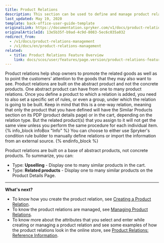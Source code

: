 ```yaml
---
title: Product Relations
description: This section can be used to define and manage product relations, set types of relations and assign related products in the Back Office.
last_updated: May 19, 2020
template: back-office-user-guide-template
originalLink: https://documentation.spryker.com/v1/docs/product-relations-management
originalArticleId: 13e5b35f-b9ad-4c9d-8083-5ec6c035a032
redirect_from:
  - /v1/docs/product-relations-management
  - /v1/docs/en/product-relations-management
related:
  - title: Product Relations Feature Overview
    link: docs/scos/user/features/page.version/product-relations-feature-overview.html
---
```


Product relations help shop owners to promote the related goods as well as to point the customers' attention to the goods that they may also want to see.
Product relations are built on the abstract product and not the concrete products. One abstract product can have from one to many product relations. Once you define a product to which a relation is added, you need to also set a specific set of rules, or even a group, under which the relation is going to be built. Keep in mind that this is a one-way relation, meaning that only the product that you have defined will have the Similar Products section on its PDP (product details page) or in the cart, depending on the relation type. But the related product(s) that you assign to it will not get the same view unless you perform the same procedure for each individual item. 
{% info_block infoBox "Info" %}
You can choose to either use Spryker's condition rule builder to manually define relations or import the information from an external source.
{% endinfo_block %}

Product relations are built on a base of abstract products, not concrete products.
To summarize, you can:
* Type: **Upselling** - Display one to many similar products in the cart.
* Type: **Related products** - Display one to many similar products on the Product Details Page.
***
**What's next?**

* To know how you create the product relation, see [Creating a Product Relation](/docs/scos/user/back-office-user-guides/{{page.version}}/merchandising/product-relations/creating-product-relations.html).
* To know the product relations are managed, see [Managing Product Relations](/docs/scos/user/back-office-user-guides/{{page.version}}/merchandising/product-relations/managing-product-relations.html).
* To know more about the attributes that you select and enter while creating or managing a product relation and see some examples of how the product relations look in the online store, see [Product Relations: Reference Information](/docs/scos/user/back-office-user-guides/{{page.version}}/merchandising/product-relations/references/product-relations-reference-information.html).
